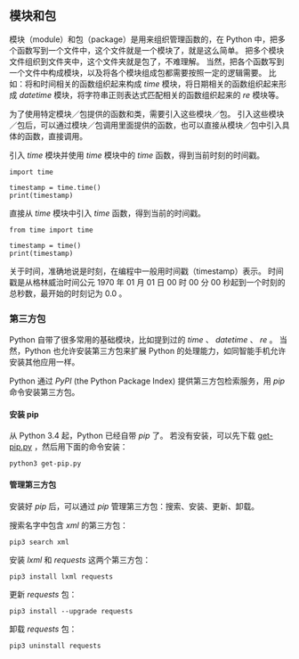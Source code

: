 ## 模块和包 ##
模块（module）和包（package）是用来组织管理函数的，在 Python 中，把多个函数写到一个文件中，这个文件就是一个模块了，就是这么简单。
把多个模块文件组织到文件夹中，这个文件夹就是包了，不难理解。
当然，把各个函数写到一个文件中构成模块，以及将各个模块组成包都需要按照一定的逻辑需要。
比如：将和时间相关的函数组织起来构成 _time_ 模块，将日期相关的函数组织起来形成 _datetime_ 模块，将字符串正则表达式匹配相关的函数组织起来的 _re_ 模块等。

为了使用特定模块／包提供的函数和类，需要引入这些模块／包。
引入这些模块／包后，可以通过模块／包调用里面提供的函数，也可以直接从模块／包中引入具体的函数，直接调用。

引入 _time_ 模块并使用 _time_ 模块中的 _time_ 函数，得到当前时刻的时间戳。

```
import time

timestamp = time.time()
print(timestamp)
```

直接从 _time_ 模块中引入 _time_ 函数，得到当前的时间戳。

```
from time import time

timestamp = time()
print(timestamp)
```


关于时间，准确地说是时刻，在编程中一般用时间戳（timestamp）表示。
时间戳是从格林威治时间公元 1970 年 01 月 01 日 00 时 00 分 00 秒起到一个时刻的总秒数，最开始的时刻记为 0.0 。

### 第三方包 ###
Python 自带了很多常用的基础模块，比如提到过的 _time_ 、 _datetime_ 、 _re_ 。
当然，Python 也允许安装第三方包来扩展 Python 的处理能力，如同智能手机允许安装其他应用一样。

Python 通过 _PyPI_ (the Python Package Index) 提供第三方包检索服务，用 _pip_ 命令安装第三方包。

#### 安装 pip ####
从 Python 3.4 起，Python 已经自带 _pip_ 了。
若没有安装，可以先下载 [get-pip.py](https://bootstrap.pypa.io/get-pip.py) ，然后用下面的命令安装：

```
python3 get-pip.py
```

#### 管理第三方包 ####
安装好 _pip_ 后，可以通过 _pip_ 管理第三方包：搜索、安装、更新、卸载。

搜索名字中包含 _xml_ 的第三方包：

````
pip3 search xml
````

安装 _lxml_ 和 _requests_ 这两个第三方包：

```
pip3 install lxml requests
```

更新 _requests_ 包：

```
pip3 install --upgrade requests
```

卸载 _requests_ 包：

```
pip3 uninstall requests
```
